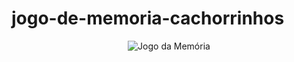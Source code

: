 # jogo-de-memoria-cachorrinhos

<p align="center"><img src="https://i.imgur.com/1CCTIaM.png" title="Jogo da Memória" alt="Jogo da Memória">
</p>
